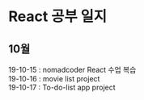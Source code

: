 # React 공부 일지
## 10월
19-10-15 : nomadcoder React 수업 복습</br>
19-10-16 : movie list project</br>
19-10-17 : To-do-list app project
